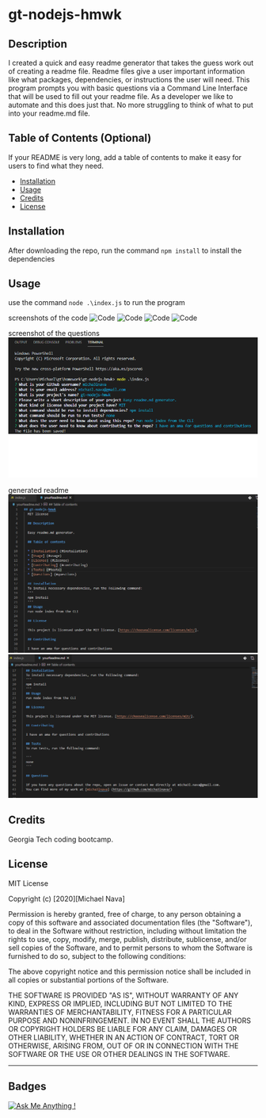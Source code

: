 # gt-nodejs-hmwk

## Description

I created a quick and easy readme generator that takes the guess work out of creating a readme file. 
Readme files give a user important information like what packages, dependencies, or instructions the user will need.
This program prompts you with basic questions via a Command Line Interface that will be used to fill out your readme file.
As a developer we like to automate and this does just that. No more struggling to think of what to put into your readme.md file. 

## Table of Contents (Optional)

If your README is very long, add a table of contents to make it easy for users to find what they need.

- [Installation](#installation)
- [Usage](#usage)
- [Credits](#credits)
- [License](#license)

## Installation

After downloading the repo, run the command `npm install` to install the dependencies

## Usage

use the command `node .\index.js` to run the program

screenshots of the code
![Code](./assets/screenshot1)
![Code](./assets/screenshot2)
![Code](./assets/screenshot3)
![Code](./assets/screenshot4)

screenshot of the questions
![Questions](./assets/screenshot5.png)

generated readme
![Your readme](./assets/screenshot6.png)
![Your readme](./assets/screenshot7.png)

## Credits

Georgia Tech coding bootcamp.

## License

MIT License

Copyright (c) [2020][Michael Nava]

Permission is hereby granted, free of charge, to any person obtaining a copy
of this software and associated documentation files (the "Software"), to deal
in the Software without restriction, including without limitation the rights
to use, copy, modify, merge, publish, distribute, sublicense, and/or sell
copies of the Software, and to permit persons to whom the Software is
furnished to do so, subject to the following conditions:

The above copyright notice and this permission notice shall be included in all
copies or substantial portions of the Software.

THE SOFTWARE IS PROVIDED "AS IS", WITHOUT WARRANTY OF ANY KIND, EXPRESS OR
IMPLIED, INCLUDING BUT NOT LIMITED TO THE WARRANTIES OF MERCHANTABILITY,
FITNESS FOR A PARTICULAR PURPOSE AND NONINFRINGEMENT. IN NO EVENT SHALL THE
AUTHORS OR COPYRIGHT HOLDERS BE LIABLE FOR ANY CLAIM, DAMAGES OR OTHER
LIABILITY, WHETHER IN AN ACTION OF CONTRACT, TORT OR OTHERWISE, ARISING FROM,
OUT OF OR IN CONNECTION WITH THE SOFTWARE OR THE USE OR OTHER DEALINGS IN THE
SOFTWARE.

---

## Badges

[![Ask Me Anything !](https://img.shields.io/badge/Ask%20me-anything-1abc9c.svg)](https://github.com/m1cha3lnava/ama)